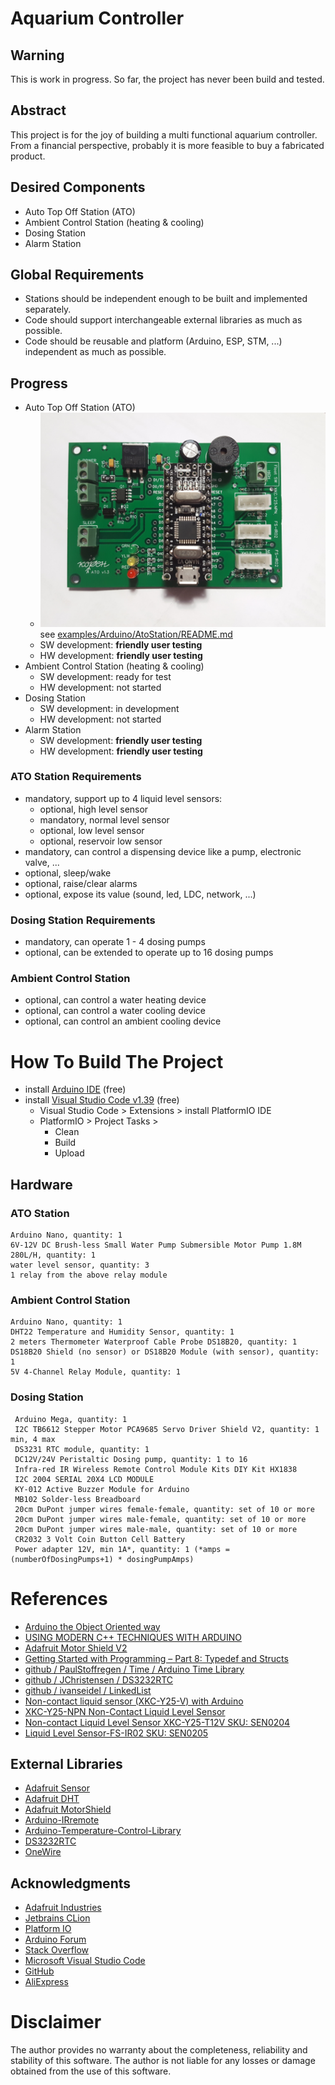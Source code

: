 # Aquarium Controller

## Warning
This is work in progress. So far, the project has never been build and tested.

## Abstract
This project is for the joy of building a multi functional aquarium controller. 
From a financial perspective, probably it is more feasible to buy a fabricated product.

## Desired Components
- Auto Top Off Station (ATO)
- Ambient Control Station (heating & cooling)
- Dosing Station
- Alarm Station

## Global Requirements
- Stations should be independent enough to be built and implemented separately.
- Code should support interchangeable external libraries as much as possible.
- Code should be reusable and platform (Arduino, ESP, STM, ...) independent as much as possible. 

## Progress
- Auto Top Off Station (ATO)
    - ![Device Under Test](examples/Arduino/AtoStation/img/img_circuit_191202A.png)
    see [examples/Arduino/AtoStation/README.md](examples/Arduino/AtoStation/README.md)
    - SW development: **friendly user testing**
    - HW development: **friendly user testing**
- Ambient Control Station (heating & cooling)
    - SW development: ready for test
    - HW development: not started
- Dosing Station
    - SW development: in development
    - HW development: not started
- Alarm Station
    - SW development: **friendly user testing**
    - HW development: **friendly user testing**

### ATO Station Requirements
- mandatory, support up to 4 liquid level sensors:
    - optional, high level sensor
    - mandatory, normal level sensor
    - optional, low level sensor
    - optional, reservoir low sensor
- mandatory, can control a dispensing device like a pump, electronic valve, ...
- optional, sleep/wake
- optional, raise/clear alarms
- optional, expose its value (sound, led, LDC, network, ...)  

### Dosing Station Requirements
- mandatory, can operate 1 - 4 dosing pumps
- optional, can be extended to operate up to 16 dosing pumps

### Ambient Control Station
- optional, can control a water heating device
- optional, can control a water cooling device
- optional, can control an ambient cooling device

# How To Build The Project

* install [Arduino IDE](https://www.arduino.cc/en/main/software#download) (free)
* install [Visual Studio Code v1.39](https://code.visualstudio.com/updates/v1_39) (free)
    * Visual Studio Code > Extensions > install PlatformIO IDE
    * PlatformIO > Project Tasks >
        * Clean
        * Build
        * Upload

## Hardware

### ATO Station
    Arduino Nano, quantity: 1
    6V-12V DC Brush-less Small Water Pump Submersible Motor Pump 1.8M 280L/H, quantity: 1
    water level sensor, quantity: 3
    1 relay from the above relay module

### Ambient Control Station
    Arduino Nano, quantity: 1
    DHT22 Temperature and Humidity Sensor, quantity: 1
    2 meters Thermometer Waterproof Cable Probe DS18B20, quantity: 1
    DS18B20 Shield (no sensor) or DS18B20 Module (with sensor), quantity: 1
    5V 4-Channel Relay Module, quantity: 1

### Dosing Station
     Arduino Mega, quantity: 1
     I2C TB6612 Stepper Motor PCA9685 Servo Driver Shield V2, quantity: 1 min, 4 max
     DS3231 RTC module, quantity: 1
     DC12V/24V Peristaltic Dosing pump, quantity: 1 to 16
     Infra-red IR Wireless Remote Control Module Kits DIY Kit HX1838 
     I2C 2004 SERIAL 20X4 LCD MODULE
     KY-012 Active Buzzer Module for Arduino
     MB102 Solder-less Breadboard
     20cm DuPont jumper wires female-female, quantity: set of 10 or more
     20cm DuPont jumper wires male-female, quantity: set of 10 or more
     20cm DuPont jumper wires male-male, quantity: set of 10 or more
     CR2032 3 Volt Coin Button Cell Battery 
     Power adapter 12V, min 1A*, quantity: 1 (*amps = (numberOfDosingPumps+1) * dosingPumpAmps)

# References
 * [Arduino the Object Oriented way](http://paulmurraycbr.github.io/ArduinoTheOOWay.html)
 * [USING MODERN C++ TECHNIQUES WITH ARDUINO](https://hackaday.com/2017/05/05/using-modern-c-techniques-with-arduino/)
 * [Adafruit Motor Shield V2](https://learn.adafruit.com/adafruit-motor-shield-v2-for-arduino?view=all#addressing-the-shields-13-2)
 * [Getting Started with Programming – Part 8: Typedef and Structs](https://www.norwegiancreations.com/2017/10/getting-started-with-programming-part-8-typedef-and-structs/)
 * [github / PaulStoffregen / Time / Arduino Time Library](https://github.com/PaulStoffregen/Time)
 * [github / JChristensen / DS3232RTC](https://github.com/JChristensen/DS3232RTC)
 * [github / ivanseidel / LinkedList](https://github.com/ivanseidel/LinkedList)
 * [Non-contact liquid sensor (XKC-Y25-V) with Arduino](https://alexkychen.wordpress.com/2017/12/03/non-contact-liquid-sensor-xkc-y25-v-with-arduino/)
 * [XKC-Y25-NPN Non-Contact Liquid Level Sensor](http://www.icstation.com/contact-liquid-level-sensor-ip67-waterproof-output-water-level-detector-p-12292.html)
 * [Non-contact Liquid Level Sensor XKC-Y25-T12V SKU: SEN0204](https://www.dfrobot.com/wiki/index.php/Non-contact_Liquid_Level_Sensor_XKC-Y25-T12V_SKU:_SEN0204)
 * [Liquid Level Sensor-FS-IR02 SKU: SEN0205](https://www.dfrobot.com/wiki/index.php/Liquid_Level_Sensor-FS-IR02_SKU:_SEN0205)


## External Libraries
 * [Adafruit Sensor](https://github.com/adafruit/Adafruit_Sensor)
 * [Adafruit DHT](https://github.com/adafruit/DHT-sensor-library)
 * [Adafruit MotorShield](https://github.com/adafruit/Adafruit_Motor_Shield_V2_Library)
 * [Arduino-IRremote](https://github.com/z3t0/Arduino-IRremote)
 * [Arduino-Temperature-Control-Library](https://github.com/milesburton/Arduino-Temperature-Control-Library)
 * [DS3232RTC](https://github.com/JChristensen/DS3232RTC)
 * [OneWire](https://github.com/PaulStoffregen/OneWire)

## Acknowledgments
 * [Adafruit Industries](https://www.adafruit.com)
 * [Jetbrains CLion](https://www.jetbrains.com/clion/specials/clion/clion.html)
 * [Platform IO](https://platformio.org/)
 * [Arduino Forum](https://forum.arduino.cc)
 * [Stack Overflow](https://stackoverflow.com)
 * [Microsoft Visual Studio Code](https://code.visualstudio.com/)
 * [GitHub](https://github.com)
 * [AliExpress](https://www.aliexpress.com)

# Disclaimer
The author provides no warranty about the completeness, reliability and stability of this software. The author is not liable for any losses or damage obtained from the use of this software.

